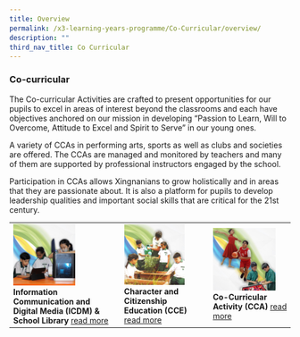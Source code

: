 ```yaml
---
title: Overview
permalink: /x3-learning-years-programme/Co-Curricular/overview/
description: ""
third_nav_title: Co Curricular
---
```

### Co-curricular

The Co-curricular Activities are crafted to present opportunities for our pupils to excel in areas of interest beyond the classrooms and each have objectives anchored on our mission in developing “Passion to Learn, Will to Overcome, Attitude to Excel and Spirit to Serve” in our young ones.  
  
A variety of CCAs in performing arts, sports as well as clubs and societies are offered. The CCAs are managed and monitored by teachers and many of them are supported by professional instructors engaged by the school.  
  
Participation in CCAs allows Xingnanians to grow holistically and in areas that they are passionate about. It is also a platform for pupils to develop leadership qualities and important social skills that are critical for the 21st century.

|  	|  	|  	|
|---	|---	|---	|
| <a href="web"><img style="width:60%" src="/images/cco1.png"></a> <b>Information Communication and Digital Media (ICDM) & School Library </b>[read more](link) 	| <a href="web"><img style="width:75%" src="/images/cco2.png"></a> <b>Character and Citizenship Education (CCE) </b>[read more](link)	|  <a href="web"><img style="width:85%" src="/images/cco3.png"></a><b>Co-Curricular Activity (CCA) </b>[read more](link)	|